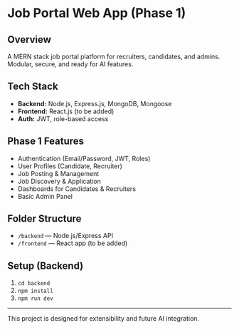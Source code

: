 # Job Portal Web App (Phase 1)

## Overview
A MERN stack job portal platform for recruiters, candidates, and admins. Modular, secure, and ready for AI features.

## Tech Stack
- **Backend:** Node.js, Express.js, MongoDB, Mongoose
- **Frontend:** React.js (to be added)
- **Auth:** JWT, role-based access

## Phase 1 Features
- Authentication (Email/Password, JWT, Roles)
- User Profiles (Candidate, Recruiter)
- Job Posting & Management
- Job Discovery & Application
- Dashboards for Candidates & Recruiters
- Basic Admin Panel

## Folder Structure
- `/backend` — Node.js/Express API
- `/frontend` — React app (to be added)

## Setup (Backend)
1. `cd backend`
2. `npm install`
3. `npm run dev`

---

This project is designed for extensibility and future AI integration.